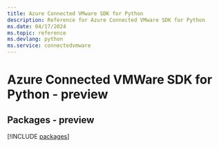 ```yaml
---
title: Azure Connected VMware SDK for Python
description: Reference for Azure Connected VMware SDK for Python
ms.date: 04/17/2024
ms.topic: reference
ms.devlang: python
ms.service: connectedvmware
---
```

# Azure Connected VMWare SDK for Python - preview
## Packages - preview
[!INCLUDE [packages](connected-vmware-index.md)]